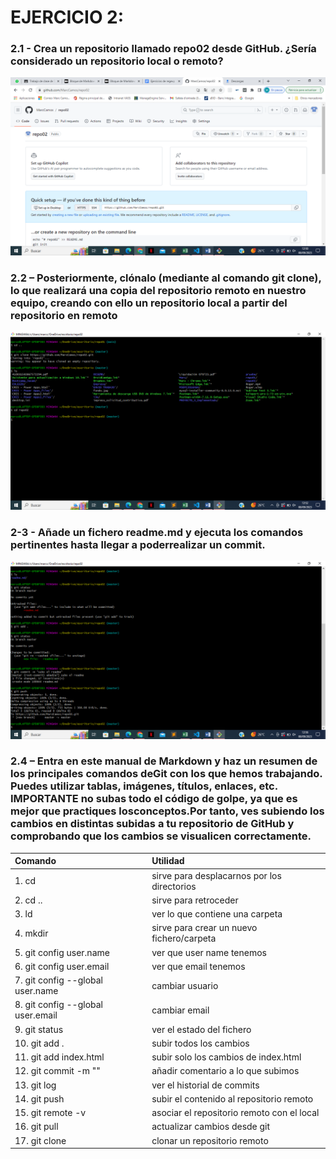 # EJERCICIO 2:

### 2.1 - Crea un repositorio llamado repo02 desde GitHub. ¿Sería considerado un repositorio local o remoto?
 ![Alt text](imagenes/img1.png)
### 2.2 – Posteriormente, clónalo (mediante al comando git clone), lo que realizará una copia del repositorio remoto en nuestro equipo, creando con ello un repositorio local a partir del repositorio en remoto
 ![Alt text](imagenes/img2.png)
### 2-3 - Añade un fichero readme.md y ejecuta los comandos pertinentes hasta llegar a poderrealizar un commit.
![Alt text](imagenes/img3.png)
### 2.4 – Entra en este manual de Markdown y haz un resumen de los principales comandos deGit con los que hemos trabajando. Puedes utilizar tablas, imágenes, títulos, enlaces, etc. **IMPORTANTE** no subas todo el código de golpe, ya que es mejor que practiques losconceptos.Por tanto, ves subiendo los cambios en distintas subidas a tu repositorio de GitHub y comprobando que los cambios se visualicen correctamente.


|Comando |Utilidad |
|:--- |:---- |
|1. cd | sirve para desplacarnos por los directorios |
|2. cd ..| sirve para retroceder |
|3. ld| ver lo que contiene una carpeta |
|4. mkdir| sirve para crear un nuevo fichero/carpeta |
|5. git config user.name| ver que user name tenemos |
|6. git config user.email| ver que email tenemos|
|7. git config --global user.name| cambiar usuario |
|8. git config --global user.email| cambiar email|
|9. git status| ver el estado del fichero |
|10. git add .| subir todos los cambios |
|11. git add index.html| subir solo los cambios de index.html|
|12. git commit -m ""| añadir comentario a lo que subimos|
|13. git log| ver el historial de commits|
|14. git push| subir el contenido al repositorio remoto|
|15. git remote -v| asociar el repositorio remoto con el local|
|16. git pull| actualizar cambios desde git|
|17. git clone| clonar un repositorio remoto|
